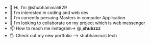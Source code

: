 - 👋 Hi, I’m @shubhammali929
- 👀 I’m interested in coding and web dev
- 🌱 I’m currently persuing Masters in computer Application
- 💞️ I’m looking to collaborate on my project which is web messenger
- 📫 How to reach me instagram-> @___shubzzz__
- 🖐️ Check out my new portfolio --> shubhammali.tech

<!---
shubhammali929/shubhammali929 is a ✨ special ✨ repository because its `README.md` (this file) appears on your GitHub profile.
You can click the Preview link to take a look at your changes.
--->
